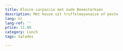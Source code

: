 ```yaml
---
title: Kleine carpaccio met oude Beemsterkaas
description: Met keuze uit truffelmayonaise of pesto
lang: nl
lang-ref: ''
price: 11.00
category: Lunch
tags: Salades

---
```

